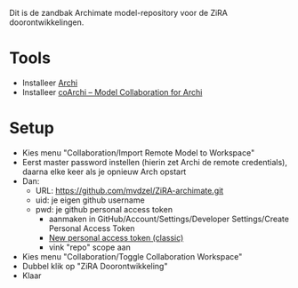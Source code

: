 Dit is de zandbak Archimate model-repository voor de ZiRA doorontwikkelingen.

# Tools
* Installeer [Archi](https://www.archimatetool.com/download/)
* Installeer [coArchi – Model Collaboration for Archi](https://github.com/archimatetool/archi-modelrepository-plugin/wiki)

# Setup
* Kies menu "Collaboration/Import Remote Model to Workspace"
* Eerst master password instellen (hierin zet Archi de remote credentials), daarna elke keer als je opnieuw Arch opstart
* Dan:
  * URL: https://github.com/mvdzel/ZiRA-archimate.git
  * uid: je eigen github username
  * pwd: je github personal access token
    * aanmaken in GitHub/Account/Settings/Developer Settings/Create Personal Access Token
    * [New personal access token (classic)](https://github.com/settings/tokens/new)
    * vink "repo" scope aan
* Kies menu "Collaboration/Toggle Collaboration Workspace"
* Dubbel klik op "ZiRA Doorontwikkeling"
* Klaar
